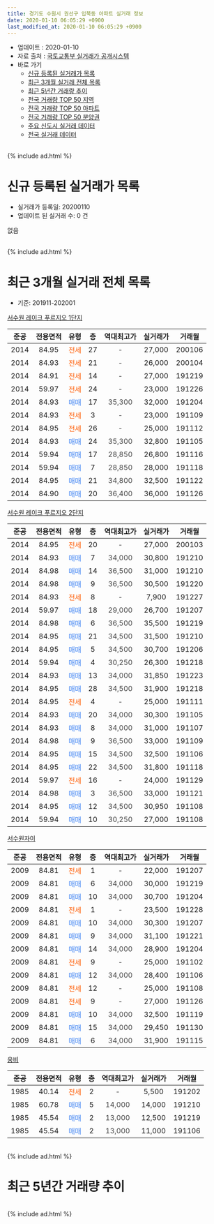 ```yaml
---
title: 경기도 수원시 권선구 입북동 아파트 실거래 정보
date: 2020-01-10 06:05:29 +0900
last_modified_at: 2020-01-10 06:05:29 +0900
---
```


* 업데이트 : 2020-01-10
* 자료 출처 : [국토교통부 실거래가 공개시스템](http://rt.molit.go.kr)
* 바로 가기
    * [신규 등록된 실거래가 목록](#신규-등록된-실거래가-목록)
    * [최근 3개월 실거래 전체 목록](#최근-3개월-실거래-전체-목록)
    * [최근 5년간 거래량 추이](#최근-5년간-거래량-추이)
    * [전국 거래량 TOP 50 지역](https://inasie.github.io/apt-trade-info/최근-3개월-전국에서-가장-거래가-많이-발생한-지역)
    * [전국 거래량 TOP 50 아파트](https://inasie.github.io/apt-trade-info/최근-3개월-전국에서-가장-거래가-많이-발생한-아파트)
    * [전국 거래량 TOP 50 분양권](https://inasie.github.io/apt-trade-info/최근-3개월-전국에서-가장-거래가-많이-발생한-분양권)
    * [주요 신도시 실거래 데이터](https://inasie.github.io/apt-trade-info/주요-신도시)
    * [전국 실거래 데이터](https://inasie.github.io/apt-trade-info/전국)
<br>
{% include ad.html %}
<br>

# 신규 등록된 실거래가 목록
* 실거래가 등록일: 20200110
* 업데이트 된 실거래 수: 0 건

없음

<br>
{% include ad.html %}
<br>

# 최근 3개월 실거래 전체 목록
* 기준: 201911-202001


[서수원 레이크 푸르지오 1단지](https://search.naver.com/search.naver?query=%EA%B2%BD%EA%B8%B0%EB%8F%84+%EC%88%98%EC%9B%90%EC%8B%9C+%EA%B6%8C%EC%84%A0%EA%B5%AC+%EC%9E%85%EB%B6%81%EB%8F%99+%EC%84%9C%EC%88%98%EC%9B%90+%EB%A0%88%EC%9D%B4%ED%81%AC+%ED%91%B8%EB%A5%B4%EC%A7%80%EC%98%A4+1%EB%8B%A8%EC%A7%80)

|준공|전용면적|유형|층|역대최고가|실거래가|거래월|
|:---:|:---:|:---:|:---:|:---:|:---:|:---:|
|2014|84.95|<span style="color:#ff5a00">전세</span>|27|<span style="color:#444444">-</span>|27,000|200106|
|2014|84.93|<span style="color:#ff5a00">전세</span>|21|<span style="color:#444444">-</span>|26,000|200104|
|2014|84.91|<span style="color:#ff5a00">전세</span>|14|<span style="color:#444444">-</span>|27,000|191219|
|2014|59.97|<span style="color:#ff5a00">전세</span>|24|<span style="color:#444444">-</span>|23,000|191226|
|2014|84.93|<span style="color:#4285f3">매매</span>|17|<span style="color:#444444">35,300</span>|32,000|191204|
|2014|84.93|<span style="color:#ff5a00">전세</span>|3|<span style="color:#444444">-</span>|23,000|191109|
|2014|84.95|<span style="color:#ff5a00">전세</span>|26|<span style="color:#444444">-</span>|25,000|191112|
|2014|84.93|<span style="color:#4285f3">매매</span>|24|<span style="color:#444444">35,300</span>|32,800|191105|
|2014|59.94|<span style="color:#4285f3">매매</span>|17|<span style="color:#444444">28,850</span>|26,800|191116|
|2014|59.94|<span style="color:#4285f3">매매</span>|7|<span style="color:#444444">28,850</span>|28,000|191118|
|2014|84.95|<span style="color:#4285f3">매매</span>|21|<span style="color:#444444">34,800</span>|32,500|191122|
|2014|84.90|<span style="color:#4285f3">매매</span>|20|<span style="color:#444444">36,400</span>|36,000|191126|

[서수원 레이크 푸르지오 2단지](https://search.naver.com/search.naver?query=%EA%B2%BD%EA%B8%B0%EB%8F%84+%EC%88%98%EC%9B%90%EC%8B%9C+%EA%B6%8C%EC%84%A0%EA%B5%AC+%EC%9E%85%EB%B6%81%EB%8F%99+%EC%84%9C%EC%88%98%EC%9B%90+%EB%A0%88%EC%9D%B4%ED%81%AC+%ED%91%B8%EB%A5%B4%EC%A7%80%EC%98%A4+2%EB%8B%A8%EC%A7%80)

|준공|전용면적|유형|층|역대최고가|실거래가|거래월|
|:---:|:---:|:---:|:---:|:---:|:---:|:---:|
|2014|84.95|<span style="color:#ff5a00">전세</span>|20|<span style="color:#444444">-</span>|27,000|200103|
|2014|84.93|<span style="color:#4285f3">매매</span>|7|<span style="color:#444444">34,000</span>|30,800|191210|
|2014|84.98|<span style="color:#4285f3">매매</span>|14|<span style="color:#444444">36,500</span>|31,000|191210|
|2014|84.98|<span style="color:#4285f3">매매</span>|9|<span style="color:#444444">36,500</span>|30,500|191220|
|2014|84.93|<span style="color:#ff5a00">전세</span>|8|<span style="color:#444444">-</span>|7,900|191227|
|2014|59.97|<span style="color:#4285f3">매매</span>|18|<span style="color:#444444">29,000</span>|26,700|191207|
|2014|84.98|<span style="color:#4285f3">매매</span>|6|<span style="color:#444444">36,500</span>|35,500|191219|
|2014|84.95|<span style="color:#4285f3">매매</span>|21|<span style="color:#444444">34,500</span>|31,500|191210|
|2014|84.95|<span style="color:#4285f3">매매</span>|5|<span style="color:#444444">34,500</span>|30,700|191206|
|2014|59.94|<span style="color:#4285f3">매매</span>|4|<span style="color:#444444">30,250</span>|26,300|191218|
|2014|84.93|<span style="color:#4285f3">매매</span>|13|<span style="color:#444444">34,000</span>|31,850|191223|
|2014|84.95|<span style="color:#4285f3">매매</span>|28|<span style="color:#444444">34,500</span>|31,900|191218|
|2014|84.95|<span style="color:#ff5a00">전세</span>|4|<span style="color:#444444">-</span>|25,000|191111|
|2014|84.93|<span style="color:#4285f3">매매</span>|20|<span style="color:#444444">34,000</span>|30,300|191105|
|2014|84.93|<span style="color:#4285f3">매매</span>|8|<span style="color:#444444">34,000</span>|31,000|191107|
|2014|84.98|<span style="color:#4285f3">매매</span>|9|<span style="color:#444444">36,500</span>|33,000|191109|
|2014|84.95|<span style="color:#4285f3">매매</span>|15|<span style="color:#444444">34,500</span>|32,500|191106|
|2014|84.95|<span style="color:#4285f3">매매</span>|22|<span style="color:#444444">34,500</span>|31,800|191118|
|2014|59.97|<span style="color:#ff5a00">전세</span>|16|<span style="color:#444444">-</span>|24,000|191129|
|2014|84.98|<span style="color:#4285f3">매매</span>|3|<span style="color:#444444">36,500</span>|33,000|191121|
|2014|84.95|<span style="color:#4285f3">매매</span>|12|<span style="color:#444444">34,500</span>|30,950|191108|
|2014|59.94|<span style="color:#4285f3">매매</span>|10|<span style="color:#444444">30,250</span>|27,000|191108|

[서수원자이](https://search.naver.com/search.naver?query=%EA%B2%BD%EA%B8%B0%EB%8F%84+%EC%88%98%EC%9B%90%EC%8B%9C+%EA%B6%8C%EC%84%A0%EA%B5%AC+%EC%9E%85%EB%B6%81%EB%8F%99+%EC%84%9C%EC%88%98%EC%9B%90%EC%9E%90%EC%9D%B4)

|준공|전용면적|유형|층|역대최고가|실거래가|거래월|
|:---:|:---:|:---:|:---:|:---:|:---:|:---:|
|2009|84.81|<span style="color:#ff5a00">전세</span>|1|<span style="color:#444444">-</span>|22,000|191207|
|2009|84.81|<span style="color:#4285f3">매매</span>|6|<span style="color:#444444">34,000</span>|30,000|191219|
|2009|84.81|<span style="color:#4285f3">매매</span>|10|<span style="color:#444444">34,000</span>|30,700|191204|
|2009|84.81|<span style="color:#ff5a00">전세</span>|1|<span style="color:#444444">-</span>|23,500|191228|
|2009|84.81|<span style="color:#4285f3">매매</span>|10|<span style="color:#444444">34,000</span>|30,300|191207|
|2009|84.81|<span style="color:#4285f3">매매</span>|9|<span style="color:#444444">34,000</span>|31,100|191221|
|2009|84.81|<span style="color:#4285f3">매매</span>|14|<span style="color:#444444">34,000</span>|28,900|191204|
|2009|84.81|<span style="color:#ff5a00">전세</span>|9|<span style="color:#444444">-</span>|25,000|191102|
|2009|84.81|<span style="color:#4285f3">매매</span>|12|<span style="color:#444444">34,000</span>|28,400|191106|
|2009|84.81|<span style="color:#ff5a00">전세</span>|12|<span style="color:#444444">-</span>|25,000|191108|
|2009|84.81|<span style="color:#ff5a00">전세</span>|9|<span style="color:#444444">-</span>|27,000|191126|
|2009|84.81|<span style="color:#4285f3">매매</span>|10|<span style="color:#444444">34,000</span>|32,500|191119|
|2009|84.81|<span style="color:#4285f3">매매</span>|15|<span style="color:#444444">34,000</span>|29,450|191130|
|2009|84.81|<span style="color:#4285f3">매매</span>|6|<span style="color:#444444">34,000</span>|31,900|191115|


<script async src="//pagead2.googlesyndication.com/pagead/js/adsbygoogle.js"></script>
<!-- 기본 -->
<ins class="adsbygoogle"
     style="display:block"
     data-ad-client="ca-pub-2446590836940007"
     data-ad-slot="1659523306"
     data-ad-format="auto"
     data-full-width-responsive="true"></ins>
<script>
(adsbygoogle = window.adsbygoogle || []).push({});
</script>


[웅비](https://search.naver.com/search.naver?query=%EA%B2%BD%EA%B8%B0%EB%8F%84+%EC%88%98%EC%9B%90%EC%8B%9C+%EA%B6%8C%EC%84%A0%EA%B5%AC+%EC%9E%85%EB%B6%81%EB%8F%99+%EC%9B%85%EB%B9%84)

|준공|전용면적|유형|층|역대최고가|실거래가|거래월|
|:---:|:---:|:---:|:---:|:---:|:---:|:---:|
|1985|40.14|<span style="color:#ff5a00">전세</span>|2|<span style="color:#444444">-</span>|5,500|191202|
|1985|60.78|<span style="color:#4285f3">매매</span>|5|<span style="color:#444444">14,000</span>|14,000|191210|
|1985|45.54|<span style="color:#4285f3">매매</span>|2|<span style="color:#444444">13,000</span>|12,500|191219|
|1985|45.54|<span style="color:#4285f3">매매</span>|2|<span style="color:#444444">13,000</span>|11,000|191106|


<br>
{% include ad.html %}
<br>

# 최근 5년간 거래량 추이


<div style="width:100%;">
    <canvas id="deal_progress" height="200"></canvas>
</div>

<script>
new Chart(document.getElementById("deal_progress"), {
    type: 'line',
    data: {
        labels: ['201501','201502','201503','201504','201505','201506','201507','201508','201509','201510','201511','201512','201601','201602','201603','201604','201605','201606','201607','201608','201609','201610','201611','201612','201701','201702','201703','201704','201705','201706','201707','201708','201709','201710','201711','201712','201801','201802','201803','201804','201805','201806','201807','201808','201809','201810','201811','201812','201901','201902','201903','201904','201905','201906','201907','201908','201909','201910','201911','201912','202001'],
        datasets: [{
            label: '매매',
            pointRadius: 1,
            data: [13, 16, 22, 25, 25, 13, 18, 14, 10, 12, 8, 7, 7, 8, 17, 9, 16, 15, 19, 19, 17, 15, 15, 6, 7, 11, 10, 6, 14, 8, 14, 15, 17, 19, 12, 8, 15, 5, 10, 10, 22, 15, 13, 9, 16, 12, 8, 15, 18, 7, 8, 5, 8, 8, 12, 6, 12, 18, 18, 18, 0],
            borderColor: "rgba(255, 201, 14, 1)",
            backgroundColor: "rgba(255, 201, 14, 0.5)",
            fill: false,
            lineTension: 0
        },{
            label: '전월세',
            pointRadius: 1,
            data: [11, 5, 17, 11, 14, 6, 3, 6, 3, 6, 6, 5, 19, 14, 36, 26, 13, 10, 9, 9, 7, 2, 8, 5, 8, 11, 9, 9, 3, 4, 8, 5, 4, 5, 7, 7, 9, 12, 14, 6, 8, 16, 13, 13, 5, 10, 7, 3, 12, 12, 17, 8, 7, 13, 14, 13, 10, 4, 7, 6, 3],
            borderColor: "rgba(0, 141, 185, 1)",
            backgroundColor: "rgba(0, 141, 185, 0.5)",
            fill: false,
            lineTension: 0
        }
        ]
    },
    options: {
        responsive: true,
        title: {
            display: false
        },
        tooltips: {
            mode: 'index',
            intersect: false
        },
        hover: {
            mode: 'nearest',
            intersect: true
        },
        scales: {
            xAxes: [{
                display: true,
                scaleLabel: {
                    display: true,
                    labelString: '년/월'
                }
            }],
            yAxes: [{
                display: true,
                ticks: {
                    suggestedMin: 0,
                },
                scaleLabel: {
                    display: true,
                    labelString: '실거래 수'
                }
            }]
        }
    }
});

</script>


<br>
{% include ad.html %}
<br>

